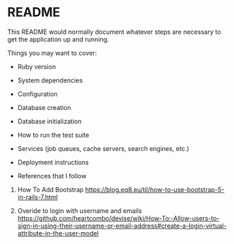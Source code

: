 # README

This README would normally document whatever steps are necessary to get the
application up and running.

Things you may want to cover:

* Ruby version

* System dependencies

* Configuration

* Database creation

* Database initialization

* How to run the test suite

* Services (job queues, cache servers, search engines, etc.)

* Deployment instructions

* References that I follow
1. How To Add Bootstrap
https://blog.eq8.eu/til/how-to-use-bootstrap-5-in-rails-7.html

2. Overide to login with username and emails
https://github.com/heartcombo/devise/wiki/How-To:-Allow-users-to-sign-in-using-their-username-or-email-address#create-a-login-virtual-attribute-in-the-user-model

